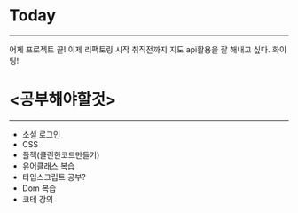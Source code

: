 # Today
--------
어제 프로젝트 끝! 이제 리팩토링 시작
취직전까지 지도 api활용을 잘 해내고 싶다.
화이팅!


# <공부해야할것>
----------------------
- 소셜 로그인
- CSS
- 플젝(클린한코드만들기)
- 유어클래스 복습
- 타입스크립트 공부?
- Dom 복습
- 코테 강의
